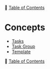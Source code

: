 🔖 [Table of Contents](../README.md)

# Concepts

- [Tasks](tasks/README.md)
- [Task Group](task-group.md)
- [Template](template.md)

🔖 [Table of Contents](../README.md)